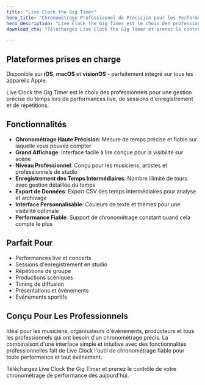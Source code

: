 ```yaml
---
title: "Live Clock the Gig Timer"
hero_title: "Chronométrage Professionnel de Précision pour les Performances Live"
hero_description: "Live Clock the Gig Timer est le choix des professionnels pour une gestion précise du temps lors de performances live, de sessions d'enregistrement et de répétitions."
download_cta: "Téléchargez Live Clock the Gig Timer et prenez le contrôle de votre chronométrage de performance dès aujourd'hui."

---
```


## Plateformes prises en charge

Disponible sur **iOS**, **macOS** et **visionOS** - parfaitement intégré sur tous les appareils Apple.

Live Clock the Gig Timer est le choix des professionnels pour une gestion précise du temps lors de performances live, de sessions d'enregistrement et de répétitions.

## Fonctionnalités

- **Chronométrage Haute Précision**: Mesure de temps précise et fiable sur laquelle vous pouvez compter
- **Grand Affichage**: Interface facile à lire conçue pour la visibilité sur scène
- **Niveau Professionnel**: Conçu pour les musiciens, artistes et professionnels de studio
- **Enregistrement des Temps Intermédiaires**: Nombre illimité de tours avec gestion détaillée du temps
- **Export de Données**: Export CSV des temps intermédiaires pour analyse et archivage
- **Interface Personnalisable**: Couleurs de texte et thèmes pour une visibilité optimale
- **Performance Fiable**: Support de chronométrage constant quand cela compte le plus

## Parfait Pour

- Performances live et concerts
- Sessions d'enregistrement en studio
- Répétitions de groupe
- Productions scéniques
- Timing de diffusion
- Présentations et événements
- Événements sportifs

## Conçu Pour Les Professionnels

Idéal pour les musiciens, organisateurs d'événements, producteurs et tous les professionnels qui ont besoin d'un chronométrage précis. La combinaison d'une interface simple et intuitive avec des fonctionnalités professionnelles fait de Live Clock l'outil de chronométrage fiable pour toute performance et tout événement.

Téléchargez Live Clock the Gig Timer et prenez le contrôle de votre chronométrage de performance dès aujourd'hui.
